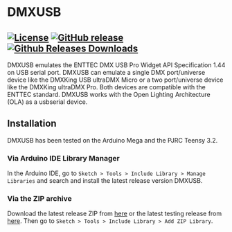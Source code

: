 DMXUSB
========
[![License](https://img.shields.io/github/license/DaAwesomeP/dmxusb.svg?style=flat-square)](https://github.com/DaAwesomeP/dmxusb/blob/master/LICENSE) [![GitHub release](https://img.shields.io/github/release/DaAwesomeP/dmxusb.svg?style=flat-square)](https://github.com/DaAwesomeP/dmxusb/releases/latest) [![Github Releases Downloads](https://img.shields.io/github/downloads/DaAwesomeP/dmxusb/latest/total.svg?style=flat-square)](https://github.com/DaAwesomeP/dmxusb/releases/latest)
---
DMXUSB emulates the ENTTEC DMX USB Pro Widget API Specification 1.44 on USB serial port. DMXUSB can emulate a single DMX port/universe device like the DMXKing USB ultraDMX Micro or a two port/universe device like the DMXKing ultraDMX Pro. Both devices are compatible with the ENTTEC standard. DMXUSB works with the Open Lighting Architecture (OLA) as a usbserial device.

## Installation
DMXUSB has been tested on the Arduino Mega and the PJRC Teensy 3.2.

### Via Arduino IDE Library Manager
In the Arduino IDE, go to `Sketch > Tools > Include Library > Manage Libraries` and search and install the latest release version DMXUSB.

### Via the ZIP archive
Download the latest release ZIP from [here](https://github.com/DaAwesomeP/dmxusb/releases/latest) or the latest testing release from [here](https://github.com/DaAwesomeP/dmxusb/archive/master.zip). Then go to `Sketch > Tools > Include Library > Add ZIP Library`.

